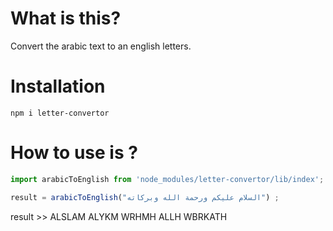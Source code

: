 # What is this?

Convert the arabic text to an english letters.


# Installation

`npm i letter-convertor`


# How to use is ?


```typescript 
import arabicToEnglish from 'node_modules/letter-convertor/lib/index';
```

```typescript 
result = arabicToEnglish("السلام عليكم ورحمة الله وبركاته") ; 

```
   result >> ALSLAM ALYKM WRHMH ALLH WBRKATH

